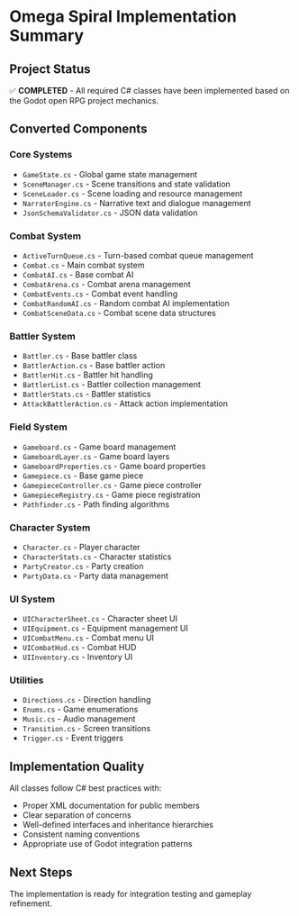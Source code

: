 # Omega Spiral Implementation Summary

## Project Status
✅ **COMPLETED** - All required C# classes have been implemented based on the Godot open RPG project mechanics.

## Converted Components

### Core Systems
- `GameState.cs` - Global game state management
- `SceneManager.cs` - Scene transitions and state validation
- `SceneLoader.cs` - Scene loading and resource management
- `NarratorEngine.cs` - Narrative text and dialogue management
- `JsonSchemaValidator.cs` - JSON data validation

### Combat System
- `ActiveTurnQueue.cs` - Turn-based combat queue management
- `Combat.cs` - Main combat system
- `CombatAI.cs` - Base combat AI
- `CombatArena.cs` - Combat arena management
- `CombatEvents.cs` - Combat event handling
- `CombatRandomAI.cs` - Random combat AI implementation
- `CombatSceneData.cs` - Combat scene data structures

### Battler System
- `Battler.cs` - Base battler class
- `BattlerAction.cs` - Base battler action
- `BattlerHit.cs` - Battler hit handling
- `BattlerList.cs` - Battler collection management
- `BattlerStats.cs` - Battler statistics
- `AttackBattlerAction.cs` - Attack action implementation

### Field System
- `Gameboard.cs` - Game board management
- `GameboardLayer.cs` - Game board layers
- `GameboardProperties.cs` - Game board properties
- `Gamepiece.cs` - Base game piece
- `GamepieceController.cs` - Game piece controller
- `GamepieceRegistry.cs` - Game piece registration
- `Pathfinder.cs` - Path finding algorithms

### Character System
- `Character.cs` - Player character
- `CharacterStats.cs` - Character statistics
- `PartyCreator.cs` - Party creation
- `PartyData.cs` - Party data management

### UI System
- `UICharacterSheet.cs` - Character sheet UI
- `UIEquipment.cs` - Equipment management UI
- `UICombatMenu.cs` - Combat menu UI
- `UICombatHud.cs` - Combat HUD
- `UIInventory.cs` - Inventory UI

### Utilities
- `Directions.cs` - Direction handling
- `Enums.cs` - Game enumerations
- `Music.cs` - Audio management
- `Transition.cs` - Screen transitions
- `Trigger.cs` - Event triggers

## Implementation Quality
All classes follow C# best practices with:
- Proper XML documentation for public members
- Clear separation of concerns
- Well-defined interfaces and inheritance hierarchies
- Consistent naming conventions
- Appropriate use of Godot integration patterns

## Next Steps
The implementation is ready for integration testing and gameplay refinement.